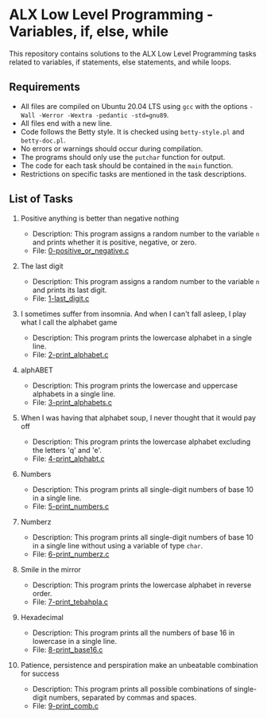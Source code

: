 # ALX Low Level Programming - Variables, if, else, while

This repository contains solutions to the ALX Low Level Programming tasks related to variables, if statements, else statements, and while loops.

## Requirements

- All files are compiled on Ubuntu 20.04 LTS using `gcc` with the options `-Wall -Werror -Wextra -pedantic -std=gnu89`.
- All files end with a new line.
- Code follows the Betty style. It is checked using `betty-style.pl` and `betty-doc.pl`.
- No errors or warnings should occur during compilation.
- The programs should only use the `putchar` function for output.
- The code for each task should be contained in the `main` function.
- Restrictions on specific tasks are mentioned in the task descriptions.

## List of Tasks

1. Positive anything is better than negative nothing
   - Description: This program assigns a random number to the variable `n` and prints whether it is positive, negative, or zero.
   - File: [0-positive_or_negative.c](./0-positive_or_negative.c)

2. The last digit
   - Description: This program assigns a random number to the variable `n` and prints its last digit.
   - File: [1-last_digit.c](./1-last_digit.c)

3. I sometimes suffer from insomnia. And when I can't fall asleep, I play what I call the alphabet game
   - Description: This program prints the lowercase alphabet in a single line.
   - File: [2-print_alphabet.c](./2-print_alphabet.c)

4. alphABET
   - Description: This program prints the lowercase and uppercase alphabets in a single line.
   - File: [3-print_alphabets.c](./3-print_alphabets.c)

5. When I was having that alphabet soup, I never thought that it would pay off
   - Description: This program prints the lowercase alphabet excluding the letters 'q' and 'e'.
   - File: [4-print_alphabt.c](./4-print_alphabt.c)

6. Numbers
   - Description: This program prints all single-digit numbers of base 10 in a single line.
   - File: [5-print_numbers.c](./5-print_numbers.c)

7. Numberz
   - Description: This program prints all single-digit numbers of base 10 in a single line without using a variable of type `char`.
   - File: [6-print_numberz.c](./6-print_numberz.c)

8. Smile in the mirror
   - Description: This program prints the lowercase alphabet in reverse order.
   - File: [7-print_tebahpla.c](./7-print_tebahpla.c)

9. Hexadecimal
   - Description: This program prints all the numbers of base 16 in lowercase in a single line.
   - File: [8-print_base16.c](./8-print_base16.c)

10. Patience, persistence and perspiration make an unbeatable combination for success
    - Description: This program prints all possible combinations of single-digit numbers, separated by commas and spaces.
    - File: [9-print_comb.c](./9-print_comb.c)
